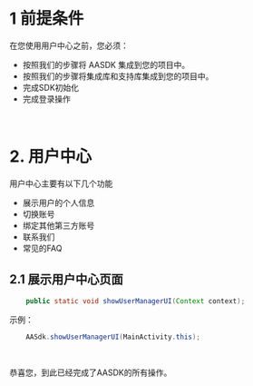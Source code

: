 # 1 前提条件
在您使用用户中心之前，您必须：

- 按照我们的步骤将 AASDK 集成到您的项目中。
- 按照我们的步骤将集成库和支持库集成到您的项目中。
- 完成SDK初始化
- 完成登录操作

&ensp;


# 2. 用户中心

用户中心主要有以下几个功能

- 展示用户的个人信息
- 切换账号
- 绑定其他第三方账号
- 联系我们
- 常见的FAQ


## 2.1 展示用户中心页面

```java
    public static void showUserManagerUI(Context context);
```

示例：

```java
    AASdk.showUserManagerUI(MainActivity.this);
```
&ensp;

恭喜您，到此已经完成了AASDK的所有操作。
